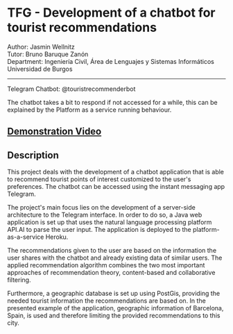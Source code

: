 # TFG - Development of a chatbot for tourist recommendations  

Author: Jasmin Wellnitz  
Tutor: Bruno Baruque Zanón  
Department: Ingeniería Civil, Área de Lenguajes y Sistemas Informáticos  
Universidad de Burgos  

----
 Telegram Chatbot: @touristrecommenderbot
 
 The chatbot takes a bit to respond if not accessed for a while, this
 can be explained by the Platform as a service running behaviour.
 
 [Demonstration Video](documentation/demonstration.mp4)
----
## Description

This project deals with the development of a chatbot application that
is able to recommend tourist points of interest customized to the user's
preferences. The chatbot can be accessed using the instant messaging
app Telegram.

The project's main focus lies on the development of a server-side
architecture to the Telegram interface. In order to do so, a Java web
application is set up that uses the natural language processing platform
API.AI to parse the user input. The application is deployed to
the platform-as-a-service Heroku.

The recommendations given to the user are based on the information
the user shares with the chatbot and already existing data of similar
users. The applied recommendation algorithm combines the two most
important approaches of recommendation theory, content-based and collaborative filtering.

Furthermore, a geographic database is set up using PostGis, providing
the needed tourist information the recommendations are based on.
In the presented example of the application, geographic information of
Barcelona, Spain, is used and therefore limiting the provided recommendations to this city.